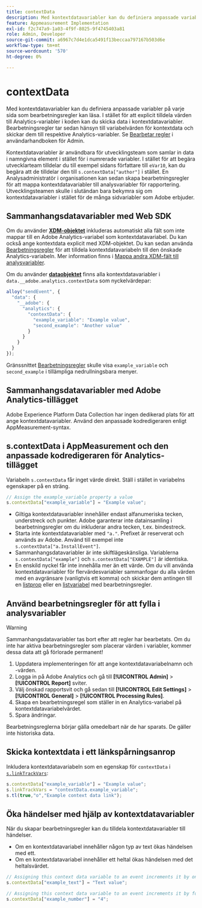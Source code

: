 ```yaml
---
title: contextData
description: Med kontextdatavariabler kan du definiera anpassade variabler på varje sida som bearbetningsregler kan läsa.
feature: Appmeasurement Implementation
exl-id: f2c747a9-1a03-4f9f-8025-9f4745403a81
role: Admin, Developer
source-git-commit: a6967c7d4e1dca5491f13beccaa797167b503d6e
workflow-type: tm+mt
source-wordcount: '570'
ht-degree: 0%

---
```


# contextData

Med kontextdatavariabler kan du definiera anpassade variabler på varje sida som bearbetningsregler kan läsa. I stället för att explicit tilldela värden till Analytics-variabler i koden kan du skicka data i kontextdatavariabler. Bearbetningsregler tar sedan hänsyn till variabelvärden för kontextdata och skickar dem till respektive Analytics-variabler. Se [Bearbetar regler](/help/admin/tools/manage-rs/edit-settings/general/processing-rules/pr-overview.md) i användarhandboken för Admin.

Kontextdatavariabler är användbara för utvecklingsteam som samlar in data i namngivna element i stället för i numrerade variabler. I stället för att begära utvecklarteam tilldelar du till exempel sidans författare till `eVar10`, kan du begära att de tilldelar den till `s.contextData["author"]` i stället. En Analysadministratör i organisationen kan sedan skapa bearbetningsregler för att mappa kontextdatavariabler till analysvariabler för rapportering. Utvecklingsteamen skulle i slutändan bara bekymra sig om kontextdatavariabler i stället för de många sidvariabler som Adobe erbjuder.

## Sammanhangsdatavariabler med Web SDK

Om du använder [**XDM-objektet**](/help/implement/aep-edge/xdm-var-mapping.md) inkluderas automatiskt alla fält som inte mappar till en Adobe Analytics-variabel som kontextdatavariabel. Du kan också ange kontextdata explicit med XDM-objektet. Du kan sedan använda [Bearbetningsregler](/help/admin/tools/manage-rs/edit-settings/general/processing-rules/pr-overview.md) för att tilldela kontextdatavariabeln till den önskade Analytics-variabeln.  Mer information finns i [Mappa andra XDM-fält till analysvariabler](../../aep-edge/xdm-var-mapping.md#mapping-other-xdm-fields-to-analytics-variables).

Om du använder [**dataobjektet**](/help/implement/aep-edge/data-var-mapping.md) finns alla kontextdatavariabler i `data.__adobe.analytics.contextData` som nyckelvärdepar:

```js
alloy("sendEvent", {
  "data": {
    "__adobe": {
      "analytics": {
        "contextData": {
          "example_variable": "Example value",
          "second_example": "Another value"
        }
      }
    }
  }
});
```

Gränssnittet [Bearbetningsregler](/help/admin/tools/manage-rs/edit-settings/general/processing-rules/pr-overview.md) skulle visa `example_variable` och `second_example` i tillämpliga nedrullningsbara menyer.

## Sammanhangsdatavariabler med Adobe Analytics-tillägget

Adobe Experience Platform Data Collection har ingen dedikerad plats för att ange kontextdatavariabler. Använd den anpassade kodredigeraren enligt AppMeasurement-syntax.

## s.contextData i AppMeasurement och den anpassade kodredigeraren för Analytics-tillägget

Variabeln `s.contextData` får inget värde direkt. Ställ i stället in variabelns egenskaper på en sträng.

```js
// Assign the example_variable property a value
s.contextData["example_variable"] = "Example value";
```

* Giltiga kontextdatavariabler innehåller endast alfanumeriska tecken, understreck och punkter. Adobe garanterar inte datainsamling i bearbetningsregler om du inkluderar andra tecken, t.ex. bindestreck.
* Starta inte kontextdatavariabler med `"a."`. Prefixet är reserverat och används av Adobe. Använd till exempel inte `s.contextData["a.InstallEvent"]`.
* Sammanhangsdatavariabler är inte skiftlägeskänsliga. Variablerna `s.contextData["example"]` och `s.contextData["EXAMPLE"]` är identiska.
* En enskild nyckel får inte innehålla mer än ett värde. Om du vill använda kontextdatavariabler för flervärdesvariabler sammanfogar du alla värden med en avgränsare (vanligtvis ett komma) och skickar dem antingen till en [listprop](prop.md#list-props) eller en [listvariabel](list.md) med bearbetningsregler.

## Använd bearbetningsregler för att fylla i analysvariabler

>[!WARNING]
>
>Sammanhangsdatavariabler tas bort efter att regler har bearbetats. Om du inte har aktiva bearbetningsregler som placerar värden i variabler, kommer dessa data att gå förlorade permanent!

1. Uppdatera implementeringen för att ange kontextdatavariabelnamn och -värden.
2. Logga in på Adobe Analytics och gå till **[!UICONTROL Admin]** > **[!UICONTROL Report]** sviter.
3. Välj önskad rapportsvit och gå sedan till **[!UICONTROL Edit Settings]** > **[!UICONTROL General]** > **[!UICONTROL Processing Rules]**.
4. Skapa en bearbetningsregel som ställer in en Analytics-variabel på kontextdatavariabelvärdet.
5. Spara ändringar.

Bearbetningsreglerna börjar gälla omedelbart när de har sparats. De gäller inte historiska data.

## Skicka kontextdata i ett länkspårningsanrop

Inkludera kontextdatavariabeln som en egenskap för `contextData` i [`s.linkTrackVars`](../config-vars/linktrackvars.md):

```js
s.contextData["example_variable"] = "Example value";
s.linkTrackVars = "contextData.example_variable";
s.tl(true,"o","Example context data link");
```

## Öka händelser med hjälp av kontextdatavariabler

När du skapar bearbetningsregler kan du tilldela kontextdatavariabler till händelser.

* Om en kontextdatavariabel innehåller någon typ av text ökas händelsen med ett.
* Om en kontextdatavariabel innehåller ett heltal ökas händelsen med det heltalsvärdet.

```js
// Assigning this context data variable to an event increments it by one
s.contextData["example_text"] = "Text value";

// Assigning this context data variable to an event increments it by four
s.contextData["example_number"] = "4";
```
